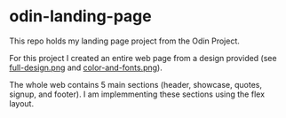 # odin-landing-page

This repo holds my landing page project from the Odin Project. 

For this project I created an entire web page from a design provided (see [full-design.png](full-design.png) and [color-and-fonts.png](color-and-fonts.png)). 

The whole web contains 5 main sections (header, showcase, quotes, signup, and footer). I am implemmenting these sections using the flex layout. 